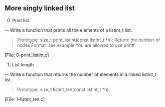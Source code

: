 More singly linked list
------------------------

0. Print list

-- Write a function that prints all the elements of a listint_t list.
>Prototype: size_t print_listint(const listint_t *h);
>Return: the number of nodes
>Format: see example
>You are allowed to use printf

[File: 0-print_listint.c]

1. List length

-- Write a function that returns the number of elements in a linked listint_t list.
>Prototype: size_t listint_len(const listint_t *h);

[File: 1-listint_len.c]
